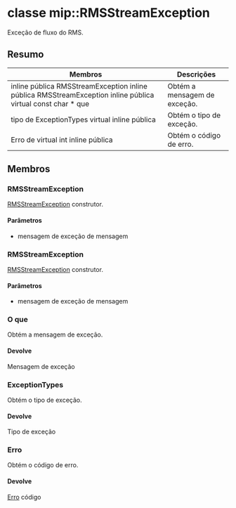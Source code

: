 # <a name="class-miprmsstreamexception"></a>classe mip::RMSStreamException 
Exceção de fluxo do RMS.
## <a name="summary"></a>Resumo
 Membros                        | Descrições                                
--------------------------------|---------------------------------------------
inline pública RMSStreamException inline pública RMSStreamException inline pública virtual const char * que | Obtém a mensagem de exceção.
tipo de ExceptionTypes virtual inline pública | Obtém o tipo de exceção.
Erro de virtual int inline pública | Obtém o código de erro.
## <a name="members"></a>Membros
### <a name="rmsstreamexception"></a>RMSStreamException
[RMSStreamException](#classmip_1_1_r_m_s_stream_exception) construtor.
#### <a name="parameters"></a>Parâmetros
* mensagem de exceção de mensagem
### <a name="rmsstreamexception"></a>RMSStreamException
[RMSStreamException](#classmip_1_1_r_m_s_stream_exception) construtor.
#### <a name="parameters"></a>Parâmetros
* mensagem de exceção de mensagem
### <a name="what"></a>O que
Obtém a mensagem de exceção.
#### <a name="returns"></a>Devolve
Mensagem de exceção
### <a name="exceptiontypes"></a>ExceptionTypes
Obtém o tipo de exceção.
#### <a name="returns"></a>Devolve
Tipo de exceção
### <a name="error"></a>Erro
Obtém o código de erro.
#### <a name="returns"></a>Devolve
[Erro](#classmip_1_1_error) código
